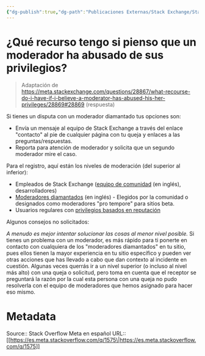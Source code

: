 ```yaml
---
{"dg-publish":true,"dg-path":"Publicaciones Externas/Stack Exchange/Stack Overflow en español/Stack Overflow en español Meta/es.meta.stackoverflow.com-1575.md","permalink":"/publicaciones-externas/stack-exchange/stack-overflow-en-espanol/stack-overflow-en-espanol-meta/es-meta-stackoverflow-com-1575/","title":"¿Qué recurso tengo si pienso que un moderador ha abusado de sus privilegios?","hide":true,"noteIcon":"\"0\"","created":"2024-04-03T12:49:10.373-06:00","updated":"2024-04-05T16:43:59.969-06:00"}
---
```


# ¿Qué recurso tengo si pienso que un moderador ha abusado de sus privilegios?

> Adaptación de https://meta.stackexchange.com/questions/28867/what-recourse-do-i-have-if-i-believe-a-moderator-has-abused-his-her-privileges/28869#28869 (respuesta)

Si tienes un disputa con un moderador diamantado tus opciones son:

- Envía un mensaje al equipo de Stack Exchange a través del enlace "contacto" al pie de cualquier página con tu queja y enlaces a las preguntas/respuestas. 
- Reporta para atención de moderador y solicita que un segundo moderador mire el caso.

Para el registro, aquí están los niveles de moderación (del superior al inferior):

- Empleados de Stack Exchange ([equipo de comunidad][1] (en inglés), desarrolladores)
- [Moderadores diamantados][2] (en inglés) - Elegidos por la comunidad o designados como moderadores "pro tempore" para sitios beta.
- Usuarios regulares con [privilegios basados en reputación][3]

Algunos consejos no solicitados:

*A menudo es mejor intentar solucionar las cosas al menor nivel posible.* Si tienes un problema con un moderador, es más rápido para ti ponerte en contacto con cualquiera de los "moderadores diamantados" en tu sitio, pues ellos tienen la mayor experiencia en tu sitio específico y pueden ver otras acciones que has llevado a cabo que dan contexto al incidente en cuestión. Algunas veces querrás ir a un nivel superior (o incluso al nivel más alto) con una queja o solicitud, pero toma en cuenta que el receptor se preguntará la razón por la cual esta persona con una queja no pudo resolverla con el equipo de moderadores que hemos asignado para hacer eso mismo.


  [1]: https://meta.stackexchange.com/questions/99338/who-are-the-community-team-and-what-do-they-do
  [2]: http://stackexchange.com/about/moderators
  [3]: https://es.meta.stackoverflow.com/help/privileges?tab=moderation

# Metadata
Source:: Stack Overflow Meta en español
URL:: [[https://es.meta.stackoverflow.com/q/1575\|https://es.meta.stackoverflow.com/q/1575]]

